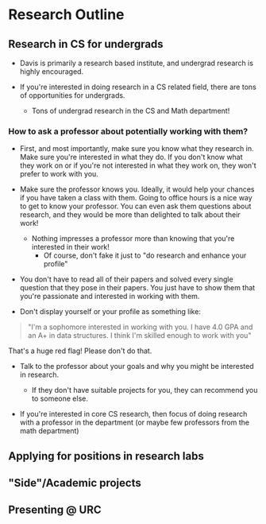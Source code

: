 # Research Outline

## Research in CS for undergrads

- Davis is primarily a research based institute, and undergrad research is
highly encouraged.

- If you're interested in doing research in a CS related field, there are tons
of opportunities for undergrads.
	- Tons of undergrad research in the CS and Math department!

### How to ask a professor about potentially working with them?

- First, and most importantly, make sure you know what they research in.
Make sure you're interested in what they do. If you don't know what they work
on or if you're not interested in what they work on, they won't prefer to work
with you.

- Make sure the professor knows you. Ideally, it would help your chances if
you have taken a class with them. Going to office hours is a nice way to get
to know your professor. You can even ask them questions about research,
and they would be more than delighted to talk about their work!
	- Nothing impresses a professor more than knowing that you're interested
	in their work!
		- Of course, don't fake it just to "do research and enhance your profile"

- You don't have to read all of their papers and solved every single question
that they pose in their papers. You just have to show them that you're
passionate and interested in working with them.

- Don't display yourself or your profile as something like:

> "I'm a sophomore interested in working with you. I have 4.0 GPA and an A+
in data structures. I think I'm skilled enough to work with you"

That's a huge red flag! Please don't do that.

- Talk to the professor about your goals and why you might be interested in
research.
	- If they don't have suitable projects for you, they can recommend you to
	someone else.

- If you're interested in core CS research, then focus of doing research with
a professor in the department (or maybe few professors from the math department)

## Applying for positions in research labs

## "Side"/Academic projects

## Presenting @ URC
